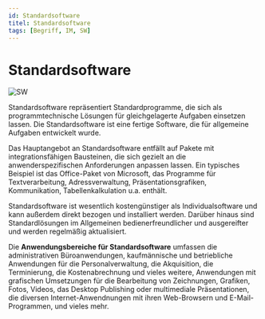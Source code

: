 ```yaml
---
id: Standardsoftware
titel: Standardsoftware
tags: [Begriff, IM, SW]
---
```


# Standardsoftware

![SW](/img/Software-im-Ueberblick.png)

Standardsoftware repräsentiert Standardprogramme, die sich als programmtechnische Lösungen für gleichgelagerte Aufgaben einsetzen lassen. Die Standardsoftware ist eine fertige Software, die für allgemeine Aufgaben entwickelt wurde. 

Das Hauptangebot an Standardsoftware entfällt auf Pakete mit integrationsfähigen Bausteinen, die sich gezielt an die anwenderspezifischen Anforderungen anpassen lassen. Ein typisches Beispiel ist das Office-Paket von Microsoft, das Programme für Textverarbeitung, Adressverwaltung, Präsentationsgrafiken, Kommunikation, Tabellenkalkulation u.a. enthält.

Standardsoftware ist wesentlich kostengünstiger als Individualsoftware und kann außerdem direkt bezogen und installiert werden. Darüber hinaus sind Standardlösungen im Allgemeinen bedienerfreundlicher und ausgereifter und werden regelmäßig aktualisiert. 

Die **Anwendungsbereiche für Standardsoftware** umfassen die administrativen Büroanwendungen, kaufmännische und betriebliche Anwendungen für die Personalverwaltung, die Akquisition, die Terminierung, die Kostenabrechnung und vieles weitere, Anwendungen mit grafischen Umsetzungen für die Bearbeitung von Zeichnungen, Grafiken, Fotos, Videos, das Desktop Publishing oder multimediale Präsentationen, die diversen Internet-Anwendnungen mit ihren Web-Browsern und E-Mail-Programmen, und vieles mehr.

